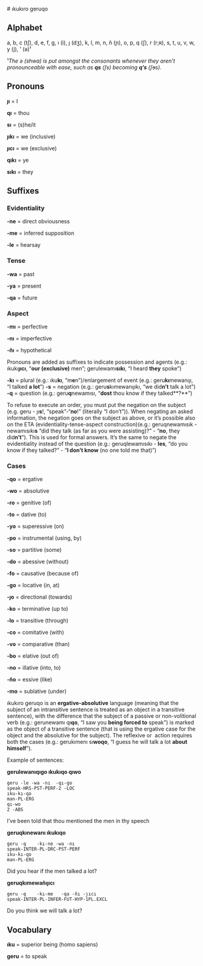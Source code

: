 ‎# ıkukıro geruqo

## Alphabet

a, b, c (tʃ), d, e, f, g, ı (i), ȷ (dʒ), k, l, m, n, ñ (ɲ), o, p, q (ʃ), r (r;ʀ), s, t, u, v, w, y (j), ’ (ə)¹

¹*The ə (shwa) is put amongst the consonants whenever they aren’t pronounceable with ease, such as **qs** (ʃs) becoming **q’s** (ʃɘs).*

## Pronouns

**ȷı** = I

**qı** = thou

**sı** = (s)he/it

**ȷıkı** = we (inclusive)

**ȷıcı** = we (exclusive)

**qıkı** = ye

**sıkı** = they

## Suffixes

### Evidentiality

**-ne** = direct obviousness

**-me** = inferred supposition

**-le** = hearsay

### Tense

**-wa** = past

**-ya** = present

**-qa** = future

### Aspect

**-mı** = perfective

**-nı** = imperfective

**-ñı** = hypothetical

Pronouns are added as suffixes to indicate possession and agents (e.g.: ıkukı**ȷıcı**, “**our (exclusive)** men”; gerulewamı**sıkı**, “I heard **they** spoke”)

**-kı** = plural (e.g.: ıku**kı**, “m**e**n”)/enlargement of event (e.g.: geru**kı**mewanıȷı, “I talked **a lot**”)
**-s** = negation (e.g.: geru**s**kımewanıȷıkı, “we did**n’t** talk a lot”)
**-q** = question (e.g.: geru**q**newamısı, “**dost** thou know if they talked**?**”)

To refuse to execute an order, you must put the negation on the subject (e.g. geru - ȷı**s**!, “speak”-“**no**!” (literally “I don’t”)). When negating an asked information, the negation goes on the subject as above, or it’s possible also on the ETA (evidentiality-tense-aspect construction)(e.g.: geruqnewamısık - newamısıkı**s** “did they talk (as far as you were assisting)?” - “**no**, they did**n’t**”). This is used for formal answers. 
It’s the same to negate the evidentiality instead of the question (e.g.: geruqlewamısıkı - **les**, “do you know if they talked?” - “**I don’t know** (no one told me that)”)

### Cases

**-qo** = ergative

**-wo** = absolutive

**-ro** = genitive (of)

**-to** = dative (to)

**-yo** = superessive (on)

**-po** = instrumental (using, by)

**-so** = partitive (some)

**-do** = abessive (without)

**-fo** = causative (because of)

**-go** = locative (in, at)

**-ȷo** = directional (towards)

**-ko** = terminative (up to)

**-lo** = transitive (through)

**-co** = comitative (with)

**-vo** = comparative (than)

**-bo** = elative (out of)

**-no** = illative (into, to)

**-ño** = essive (like)

**-mo** = sublative (under)

ıkukıro geruqo is an **ergative-absolutive** language (meaning that the subject of an intransitive sentence is treated as an object in a transitive sentence), with the difference that the subject of a passive or non-volitional verb (e.g.: gerunewamı qı**qo**, “I saw you **being forced to** speak”) is marked as the object of a transitive sentence (that is using the ergative case for the object and the absolutive for the subject). The reflexive or  action requires both the cases (e.g.: gerukımenı sı**woqo**, “I guess he will talk a lot **about himself**”).

Example of sentences:

**gerulewanıqıgo ıkukıqo qıwo**

```
geru -le -wa -nı  -qı-go
speak-HRS-PST-PERF-2 -LOC
ıku-kı-qo
man-PL-ERG
qı-wo
2 -ABS
```

I’ve been told that thou mentioned the men in thy speech

**geruqkınewanı ıkukıqo**

```
geru -q    -kı-ne -wa -nı
speak-INTER-PL-DRC-PST-PERF
ıku-kı-qo
man-PL-ERG
```

Did you hear if the men talked a lot?

**geruqkımewañıȷıcı**
```
geru -q    -kı-me   -qa -ñı -ȷıcı
speak-INTER-PL-INFER-FUT-HYP-1PL.EXCL
```

Do you think we will talk a lot?

## Vocabulary

**ıku** = superior being (homo sapiens)

**geru** = to speak
